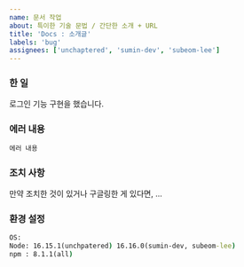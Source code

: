 ```yaml
---
name: 문서 작업
about: 특이한 기술 문법 / 간단한 소개 + URL
title: 'Docs : 소개글'
labels: 'bug'
assignees: ['unchaptered', 'sumin-dev', 'subeom-lee']
---
```


### 한 일

로그인 기능 구현을 했습니다.

### 에러 내용

```cmd
에러 내용
```

### 조치 사항

만약 조치한 것이 있거나 구글링한 게 있다면, ...

### 환경 설정

```cmd
OS:
Node: 16.15.1(unchpatered) 16.16.0(sumin-dev, subeom-lee)
npm : 8.1.1(all)
```
